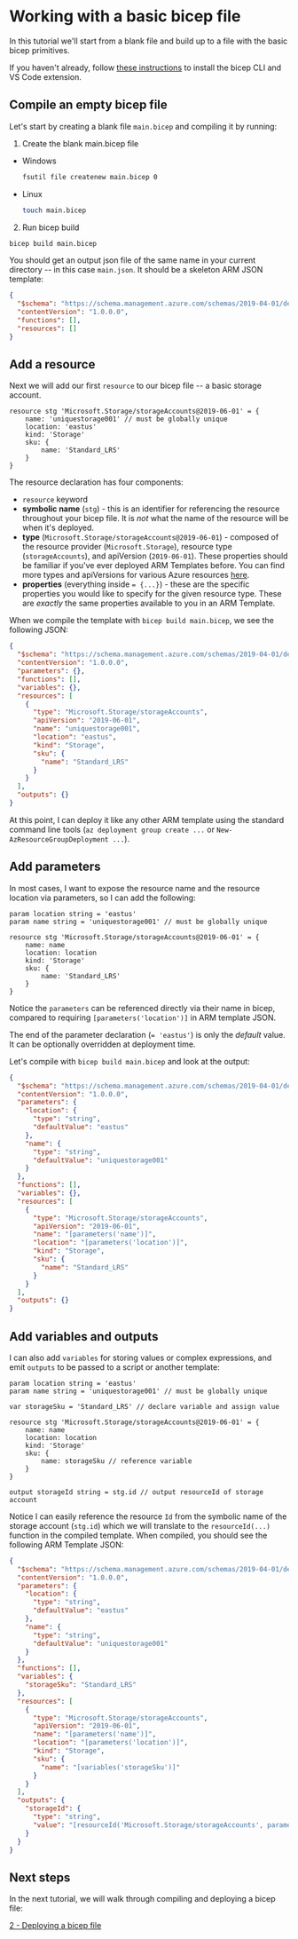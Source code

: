 # Working with a basic bicep file

In this tutorial we'll start from a blank file and build up to a file with the basic bicep primitives.

If you haven't already, follow [these instructions](../installing.md) to install the bicep CLI and VS Code extension.

## Compile an empty bicep file

Let's start by creating a blank file `main.bicep` and compiling it by running:


1. Create the blank main.bicep file
  - Windows
    ```bash
    fsutil file createnew main.bicep 0
    ```
  - Linux
    ```bash
    touch main.bicep
    ```
2. Run bicep build
  ```bash
  bicep build main.bicep
  ```

You should get an output json file of the same name in your current directory -- in this case `main.json`. It should be a skeleton ARM JSON template:

```json
{
  "$schema": "https://schema.management.azure.com/schemas/2019-04-01/deploymentTemplate.json#",
  "contentVersion": "1.0.0.0",
  "functions": [],
  "resources": []
}
```

## Add a resource

Next we will add our first `resource` to our bicep file -- a basic storage account.

```
resource stg 'Microsoft.Storage/storageAccounts@2019-06-01' = {
    name: 'uniquestorage001' // must be globally unique
    location: 'eastus'
    kind: 'Storage'
    sku: {
        name: 'Standard_LRS'
    }
}
```

The resource declaration has four components:

* `resource` keyword
* **symbolic name** (`stg`) - this is an identifier for referencing the resource throughout your bicep file. It is *not* what the name of the resource will be when it's deployed.
* **type** (`Microsoft.Storage/storageAccounts@2019-06-01`) - composed of the resource provider (`Microsoft.Storage`), resource type (`storageAccounts`), and apiVersion (`2019-06-01`). These properties should be familiar if you've ever deployed ARM Templates before. You can find more types and apiVersions for various Azure resources [here](https://docs.microsoft.com/en-us/rest/api/resources/).
* **properties** (everything inside `= {...}`) - these are the specific properties you would like to specify for the given resource type. These are *exactly* the same properties available to you in an ARM Template.

When we compile the template with `bicep build main.bicep`, we see the following JSON:

```json
{
  "$schema": "https://schema.management.azure.com/schemas/2019-04-01/deploymentTemplate.json#",
  "contentVersion": "1.0.0.0",
  "parameters": {},
  "functions": [],
  "variables": {},
  "resources": [
    {
      "type": "Microsoft.Storage/storageAccounts",
      "apiVersion": "2019-06-01",
      "name": "uniquestorage001",
      "location": "eastus",
      "kind": "Storage",
      "sku": {
        "name": "Standard_LRS"
      }
    }
  ],
  "outputs": {}
}
```

At this point, I can deploy it like any other ARM template using the standard command line tools (`az deployment group create ...` or `New-AzResourceGroupDeployment ...`).

## Add parameters

In most cases, I want to expose the resource name and the resource location via parameters, so I can add the following:

```
param location string = 'eastus'
param name string = 'uniquestorage001' // must be globally unique

resource stg 'Microsoft.Storage/storageAccounts@2019-06-01' = {
    name: name
    location: location
    kind: 'Storage'
    sku: {
        name: 'Standard_LRS'
    }
}
```

Notice the `parameters` can be referenced directly via their name in bicep, compared to requiring `[parameters('location')]` in ARM template JSON.

The end of the parameter declaration (`= 'eastus'`) is only the *default* value. It can be optionally overridden at deployment time.

Let's compile with `bicep build main.bicep` and look at the output:

```json
{
  "$schema": "https://schema.management.azure.com/schemas/2019-04-01/deploymentTemplate.json#",
  "contentVersion": "1.0.0.0",
  "parameters": {
    "location": {
      "type": "string",
      "defaultValue": "eastus"
    },
    "name": {
      "type": "string",
      "defaultValue": "uniquestorage001"
    }
  },
  "functions": [],
  "variables": {},
  "resources": [
    {
      "type": "Microsoft.Storage/storageAccounts",
      "apiVersion": "2019-06-01",
      "name": "[parameters('name')]",
      "location": "[parameters('location')]",
      "kind": "Storage",
      "sku": {
        "name": "Standard_LRS"
      }
    }
  ],
  "outputs": {}
}
```

## Add variables and outputs

I can also add `variables` for storing values or complex expressions, and emit `outputs` to be passed to a script or another template:

```
param location string = 'eastus'
param name string = 'uniquestorage001' // must be globally unique

var storageSku = 'Standard_LRS' // declare variable and assign value

resource stg 'Microsoft.Storage/storageAccounts@2019-06-01' = {
    name: name
    location: location
    kind: 'Storage'
    sku: {
        name: storageSku // reference variable
    }
}

output storageId string = stg.id // output resourceId of storage account
```

Notice I can easily reference the resource `Id` from the symbolic name of the storage account (`stg.id`) which we will translate to the `resourceId(...)` function in the compiled template. When compiled, you should see the following ARM Template JSON:

```json
{
  "$schema": "https://schema.management.azure.com/schemas/2019-04-01/deploymentTemplate.json#",
  "contentVersion": "1.0.0.0",
  "parameters": {
    "location": {
      "type": "string",
      "defaultValue": "eastus"
    },
    "name": {
      "type": "string",
      "defaultValue": "uniquestorage001"
    }
  },
  "functions": [],
  "variables": {
    "storageSku": "Standard_LRS"
  },
  "resources": [
    {
      "type": "Microsoft.Storage/storageAccounts",
      "apiVersion": "2019-06-01",
      "name": "[parameters('name')]",
      "location": "[parameters('location')]",
      "kind": "Storage",
      "sku": {
        "name": "[variables('storageSku')]"
      }
    }
  ],
  "outputs": {
    "storageId": {
      "type": "string",
      "value": "[resourceId('Microsoft.Storage/storageAccounts', parameters('name'))]"
    }
  }
}
```

## Next steps

In the next tutorial, we will walk through compiling and deploying a bicep file:

[2 - Deploying a bicep file](./02-deploying-a-bicep-file.md)
